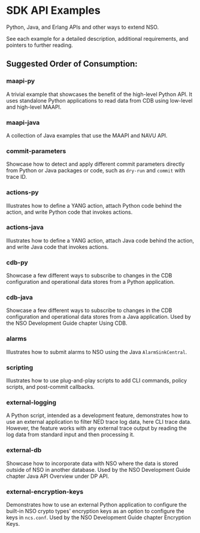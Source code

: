 SDK API Examples
================

Python, Java, and Erlang APIs and other ways to extend NSO.

See each example for a detailed description, additional requirements, and
pointers to further reading.

Suggested Order of Consumption:
-------------------------------

### maapi-py
A trivial example that showcases the benefit of the high-level Python API. It
uses standalone Python applications to read data from CDB using low-level and
high-level MAAPI.

### maapi-java
A collection of Java examples that use the MAAPI and NAVU API.

### commit-parameters
Showcase how to detect and apply different commit parameters directly from
Python or Java packages or code, such as `dry-run` and `commit` with trace ID.

### actions-py
Illustrates how to define a YANG action, attach Python code behind the action,
and write Python code that invokes actions.

### actions-java
Illustrates how to define a YANG action, attach Java code behind the action,
and write Java code that invokes actions.

### cdb-py
Showcase a few different ways to subscribe to changes in the CDB configuration
and operational data stores from a Python application.

### cdb-java
Showcase a few different ways to subscribe to changes in the CDB configuration
and operational data stores from a Java application. Used by the NSO
Development Guide chapter Using CDB.

### alarms
Illustrates how to submit alarms to NSO using the Java `AlarmSinkCentral`.

### scripting
Illustrates how to use plug-and-play scripts to add CLI commands, policy
scripts, and post-commit callbacks.

### external-logging
A Python script, intended as a development feature, demonstrates how to use an
external application to filter NED trace log data, here CLI trace data.
However, the feature works with any external trace output by reading the log
data from standard input and then processing it.

### external-db
Showcase how to incorporate data with NSO where the data is stored outside of
NSO in another database. Used by the NSO Development Guide chapter Java API
Overview under DP API.

### external-encryption-keys
Demonstrates how to use an external Python application to configure the
built-in NSO crypto types' encryption keys as an option to configure the keys in
`ncs.conf`. Used by the NSO Development Guide chapter Encryption Keys.
